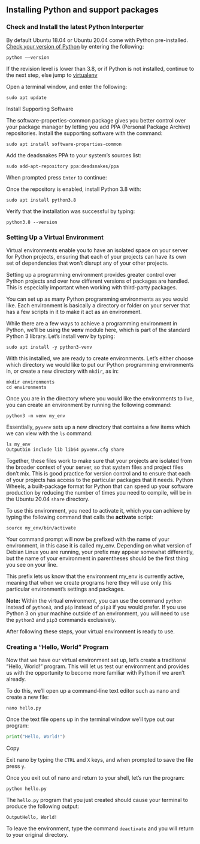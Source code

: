 ## Installing Python and support packages

### Check and Install the latest Python Interperter

By default Ubuntu 18.04 or Ubuntu 20.04 come with Python pre-installed. [Check your version of Python](https://phoenixnap.com/kb/check-python-version) by entering the following:

```output
python ––version
```

If the revision level is lower than 3.8, or if Python is not installed, continue to the next step, else jump to [virtualenv](#viren)

Open a terminal window, and enter the following:

```output
sudo apt update
```

Install Supporting Software

The software-properties-common package gives you better control over your package manager by letting you add PPA (Personal Package Archive) repositories. Install the supporting software with the command:

```output
sudo apt install software-properties-common
```

Add the deadsnakes PPA to your system’s sources list:

```
sudo add-apt-repository ppa:deadsnakes/ppa
```

When prompted press `Enter` to continue:

Once the repository is enabled, install Python 3.8 with:

```
sudo apt install python3.8
```

Verify that the installation was successful by typing:

```
python3.8 --version
```

<a name="viren"></a>

### Setting Up a Virtual Environment

Virtual environments enable you to have an isolated space on your server for Python projects, ensuring that each of your projects can have its own set of dependencies that won’t disrupt any of your other projects.

Setting up a programming environment provides greater control over Python projects and over how different versions of packages are handled. This is especially important when working with third-party packages.

You can set up as many Python programming environments as you would like. Each environment is basically a directory or folder on your server that has a few scripts in it to make it act as an environment.

While there are a few ways to achieve a programming environment in Python, we’ll be using the **venv** module here, which is part of the standard Python 3 library. Let’s install venv by typing:

```
sudo apt install -y python3-venv
```

With this installed, we are ready to create environments. Let’s either choose which directory we would like to put our Python programming environments in, or create a new directory with `mkdir`, as in:

```
mkdir environments
cd environments
```

Once you are in the directory where you would like the environments to live, you can create an environment by running the following command:

```
python3 -m venv my_env
```

Essentially, `pyvenv` sets up a new directory that contains a few items which we can view with the `ls` command:

```
ls my_env
Outputbin include lib lib64 pyvenv.cfg share
```

Together, these files work to make sure that your projects are isolated from the broader context of your server, so that system files and project files don’t mix. This is good practice for version control and to ensure that each of your projects has access to the particular packages that it needs. Python Wheels, a built-package format for Python that can speed up your software production by reducing the number of times you need to compile, will be in the Ubuntu 20.04 `share` directory.

To use this environment, you need to activate it, which you can achieve by typing the following command that calls the **activate** script:

```
source my_env/bin/activate
```

Your command prompt will now be prefixed with the name of your environment, in this case it is called my_env. Depending on what version of Debian Linux you are running, your prefix may appear somewhat differently, but the name of your environment in parentheses should be the first thing you see on your line.

This prefix lets us know that the environment my_env is currently active, meaning that when we create programs here they will use only this particular environment’s settings and packages.

**Note:** Within the virtual environment, you can use the command `python` instead of `python3`, and `pip` instead of `pip3` if you would prefer. If you use Python 3 on your machine outside of an environment, you will need to use the `python3` and `pip3` commands exclusively.

After following these steps, your virtual environment is ready to use.

### Creating a “Hello, World” Program

Now that we have our virtual environment set up, let’s create a traditional “Hello, World!” program. This will let us test our environment and provides us with the opportunity to become more familiar with Python if we aren’t already.

To do this, we’ll open up a command-line text editor such as nano and create a new file:

```
nano hello.py
```

Once the text file opens up in the terminal window we’ll type out our program:

```python
print("Hello, World!")
```

Copy

Exit nano by typing the `CTRL` and `X` keys, and when prompted to save the file press `y`.

Once you exit out of nano and return to your shell, let’s run the program:

```
python hello.py
```

The `hello.py` program that you just created should cause your terminal to produce the following output:

```
OutputHello, World!
```

To leave the environment, type the command `deactivate` and you will return to your original directory.
